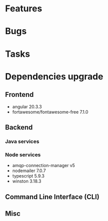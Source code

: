 
# Features


# Bugs


# Tasks

  
# Dependencies upgrade

## Frontend

- angular 20.3.3
- fortawesome/fontawesome-free 7.1.0

## Backend 


### Java services 

  
### Node services

- amqp-connection-manager v5
- nodemailer 7.0.7
- typescript 5.9.3
- winston 3.18.3


## Command Line Interface (CLI)


## Misc





